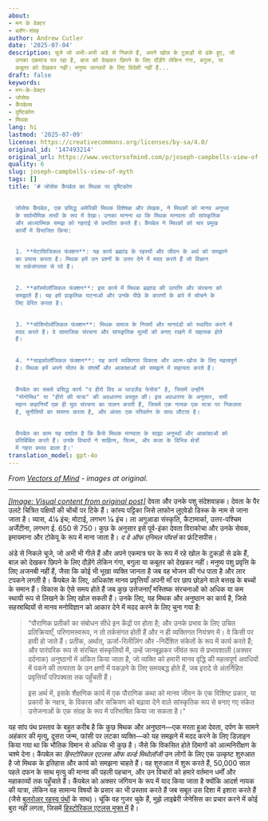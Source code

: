 ```yaml
---
about:
- मन के वेक्टर
- ब्लॉग-संग्रह
author: Andrew Cutler
date: '2025-07-04'
description: चूजे जो अभी-अभी अंडे से निकले हैं, अपने खोल के टुकड़ों से ढके हुए, जो
  उनका एकमात्र घर रहा है, बाज को देखकर छिपने के लिए दौड़ेंगे लेकिन गंगा, बगुला, या
  कबूतर को देखकर नहीं। मनुष्य जानवरों के लिए विदेशी नहीं हैं...
draft: false
keywords:
- मन-के-वेक्टर
- जोसेफ
- कैंपबेल्स
- दृष्टिकोण
- मिथक
lang: hi
lastmod: '2025-07-09'
license: https://creativecommons.org/licenses/by-sa/4.0/
original_id: '147493214'
original_url: https://www.vectorsofmind.com/p/joseph-campbells-view-of-myth
quality: 6
slug: joseph-campbells-view-of-myth
tags: []
title: '# जोसेफ कैंपबेल का मिथक पर दृष्टिकोण


  जोसेफ कैंपबेल, एक प्रसिद्ध अमेरिकी मिथक विशेषज्ञ और लेखक, ने मिथकों को मानव अनुभव
  के सार्वभौमिक तत्वों के रूप में देखा। उनका मानना था कि मिथक मानवता की सांस्कृतिक
  और आध्यात्मिक समझ को गहराई से प्रभावित करते हैं। कैंपबेल ने मिथकों को चार प्रमुख
  कार्यों में विभाजित किया:


  1. **मेटाफिजिकल फंक्शन**: यह कार्य ब्रह्मांड के रहस्यों और जीवन के अर्थ को समझाने
  का प्रयास करता है। मिथक हमें उन प्रश्नों के उत्तर देने में मदद करते हैं जो विज्ञान
  या तर्कसंगतता से परे हैं।


  2. **कॉस्मोलॉजिकल फंक्शन**: इस कार्य में मिथक ब्रह्मांड की उत्पत्ति और संरचना को
  समझाते हैं। यह हमें प्राकृतिक घटनाओं और उनके पीछे के कारणों के बारे में सोचने के
  लिए प्रेरित करता है।


  3. **सोशियोलॉजिकल फंक्शन**: मिथक समाज के नियमों और मानदंडों को स्थापित करने में
  मदद करते हैं। वे सामाजिक संरचना और सांस्कृतिक मूल्यों को बनाए रखने में सहायक होते
  हैं।


  4. **साइकोलॉजिकल फंक्शन**: यह कार्य व्यक्तिगत विकास और आत्म-खोज के लिए महत्वपूर्ण
  है। मिथक हमें अपने भीतर के संघर्षों और आकांक्षाओं को समझने में सहायता करते हैं।


  कैंपबेल का सबसे प्रसिद्ध कार्य "द हीरो विद अ थाउज़ेंड फेसेस" है, जिसमें उन्होंने
  "मोनोमिथ" या "हीरो की यात्रा" की अवधारणा प्रस्तुत की। इस अवधारणा के अनुसार, सभी
  महान कहानियाँ एक ही मूल संरचना का पालन करती हैं, जिसमें एक नायक एक यात्रा पर निकलता
  है, चुनौतियों का सामना करता है, और अंततः एक परिवर्तन के साथ लौटता है।


  कैंपबेल का काम यह दर्शाता है कि कैसे मिथक मानवता के साझा अनुभवों और आकांक्षाओं को
  प्रतिबिंबित करते हैं। उनके विचारों ने साहित्य, फिल्म, और कला के विभिन्न क्षेत्रों
  में गहरा प्रभाव डाला है।'
translation_model: gpt-4o
---
```


*From [Vectors of Mind](https://www.vectorsofmind.com/p/joseph-campbells-view-of-myth) - images at original.*

---

[*[Image: Visual content from original post]*](https://substackcdn.com/image/fetch/$s_!mMM9!,f_auto,q_auto:good,fl_progressive:steep/https%3A%2F%2Fsubstack-post-media.s3.amazonaws.com%2Fpublic%2Fimages%2Fbfe9aedb-0209-45fd-b25a-5b928584d8fb_728x945.png) देवता और उनके पशु संदेशवाहक। देवता के पैर उलटे चित्रित पक्षियों की चोंचों पर टिके हैं। कांस्य पट्टिका जिसे लाफोन लुएवेडो डिस्क के नाम से जाना जाता है। व्यास, 4¼ इंच; मोटाई, लगभग ⅛ इंच। ला अगुआडा संस्कृति, कैटामार्का, उत्तर-पश्चिम अर्जेंटीना, लगभग ई. 650 से 750। कुछ के अनुसार इसे पूर्व-इंका देवता विराकोचा और उनके सेवक, इमायमाना और टोकेपू के रूप में माना जाता है। _द वे ऑफ एनिमल पॉवर्स_ का फ्रंटिसपीस।

अंडे से निकले चूजे, जो अभी भी गीले हैं और अपने एकमात्र घर के रूप में रहे खोल के टुकड़ों से ढके हैं, बाज़ को देखकर छिपने के लिए दौड़ेंगे लेकिन गंगा, बगुला या कबूतर को देखकर नहीं। मनुष्य पशु प्रवृत्ति के लिए अजनबी नहीं हैं, जैसा कि कोई भी भूखा व्यक्ति जानता है जब वह भोजन की गंध पाता है और लार टपकने लगती है। कैंपबेल के लिए, अधिकांश मानव प्रवृत्तियाँ अपनी माँ पर छाप छोड़ने वाले बत्तख के बच्चों के समान हैं। विकास के ऐसे समय होते हैं जब कुछ उत्तेजनाएँ मस्तिष्क संरचनाओं को अधिक या कम स्थायी रूप से लिखने के लिए खोल सकती हैं। उनके लिए, यह मिथक और अनुष्ठान का कार्य है, जिसे सहस्राब्दियों से मानव मनोविज्ञान को आकार देने में मदद करने के लिए चुना गया है:

> "पौराणिक प्रतीकों का संबोधन सीधे इन केंद्रों पर होता है; और उनके प्रभाव के लिए उचित प्रतिक्रियाएँ, परिणामस्वरूप, न तो तर्कसंगत होती हैं और न ही व्यक्तिगत नियंत्रण में। वे किसी पर हावी हो जाते हैं। प्रतीक, अर्थात्, ऊर्जा-रिलीज़िंग और -निर्देशित संकेतों के रूप में कार्य करते हैं; और पारंपरिक रूप से संरचित संस्कृतियों में, उन्हें जानबूझकर जीवंत रूप से प्रभावशाली (अक्सर दर्दनाक) अनुष्ठानों में अंकित किया जाता है, जो व्यक्ति को हमारी मानव वृद्धि की महत्वपूर्ण अवधियों में पकने की तत्परता के उन क्षणों में पकड़ने के लिए समयबद्ध होते हैं, जब इरादे से अंतर्निहित प्रवृत्तियाँ परिपक्वता तक पहुँचती हैं।
> 
> इस अर्थ में, इसके शैक्षणिक कार्य में एक पौराणिक कथा को मानव जीवन के एक विशिष्ट प्रकार, या प्रकारों के नक्षत्र, के विकास और सक्रियण को बढ़ावा देने वाले सांस्कृतिक रूप से बनाए गए संकेत उत्तेजनाओं के एक संग्रह के रूप में परिभाषित किया जा सकता है।"

यह सांप पंथ प्रस्ताव के बहुत करीब है कि कुछ मिथक और अनुष्ठान—एक मरता हुआ देवता, दर्पण के सामने अहंकार की मृत्यु, दूसरा जन्म, फांसी पर लटका व्यक्ति—को यह समझने में मदद करने के लिए डिज़ाइन किया गया था कि भौतिक विमान से अधिक भी कुछ है। जैसे कि विकसित होते दिमागों को आत्मनिरीक्षण के चश्मे देना। कैंपबेल का _हिस्टोरिकल एटलस ऑफ वर्ल्ड मिथोलॉजी_ उन लोगों के लिए एक उत्कृष्ट शुरुआत है जो मिथक के इतिहास और कार्य को समझना चाहते हैं। वह शुरुआत में शुरू करते हैं, 50,000 साल पहले दफन के साथ मृत्यु की मानव की पहली पहचान, और उन विचारों को हमारे वर्तमान धर्मों और महाकाव्यों तक पहुँचाते हैं। कैंपबेल को अक्सर जंगियन के रूप में याद किया जाता है क्योंकि आदर्श नायक की यात्रा, लेकिन वह सामान्य विषयों के प्रसार का भी प्रस्ताव करते हैं जब सबूत उस दिशा में इशारा करते हैं (जैसे [बुलरोअर रहस्य पंथों](https://www.vectorsofmind.com/i/145682170/summary-and-general-argument) के साथ)। चूंकि वह गुजर चुके हैं, मुझे लाइब्रेरी जेनेसिस का प्रचार करने में कोई बुरा नहीं लगता, जिसमें [हिस्टोरिकल एटलस मुफ्त में](https://libgen.is/book/index.php?md5=F0E366B1408456B4A477E5DCC26114BF) है।